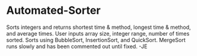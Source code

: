 # Automated-Sorter
Sorts integers and returns shortest time & method, longest time & method, and average times.
User inputs array size, integer range, number of times sorted.
Sorts using BubbleSort, InsertionSort, and QuickSort. MergeSort runs slowly and has been commented out until fixed.
-JE
